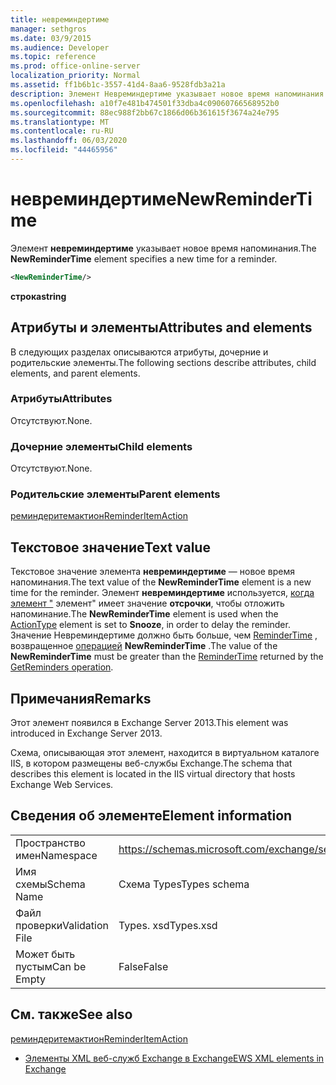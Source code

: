 ```yaml
---
title: невреминдертиме
manager: sethgros
ms.date: 03/9/2015
ms.audience: Developer
ms.topic: reference
ms.prod: office-online-server
localization_priority: Normal
ms.assetid: ff1b6b1c-3557-41d4-8aa6-9528fdb3a21a
description: Элемент Невреминдертиме указывает новое время напоминания.
ms.openlocfilehash: a10f7e481b474501f33dba4c09060766568952b0
ms.sourcegitcommit: 88ec988f2bb67c1866d06b361615f3674a24e795
ms.translationtype: MT
ms.contentlocale: ru-RU
ms.lasthandoff: 06/03/2020
ms.locfileid: "44465956"
---
```

# <a name="newremindertime"></a><span data-ttu-id="9a7f1-103">невреминдертиме</span><span class="sxs-lookup"><span data-stu-id="9a7f1-103">NewReminderTime</span></span>

<span data-ttu-id="9a7f1-104">Элемент **невреминдертиме** указывает новое время напоминания.</span><span class="sxs-lookup"><span data-stu-id="9a7f1-104">The **NewReminderTime** element specifies a new time for a reminder.</span></span> 
  
```XML
<NewReminderTime/>
```

 <span data-ttu-id="9a7f1-105">**строка**</span><span class="sxs-lookup"><span data-stu-id="9a7f1-105">**string**</span></span>
## <a name="attributes-and-elements"></a><span data-ttu-id="9a7f1-106">Атрибуты и элементы</span><span class="sxs-lookup"><span data-stu-id="9a7f1-106">Attributes and elements</span></span>

<span data-ttu-id="9a7f1-107">В следующих разделах описываются атрибуты, дочерние и родительские элементы.</span><span class="sxs-lookup"><span data-stu-id="9a7f1-107">The following sections describe attributes, child elements, and parent elements.</span></span>
  
### <a name="attributes"></a><span data-ttu-id="9a7f1-108">Атрибуты</span><span class="sxs-lookup"><span data-stu-id="9a7f1-108">Attributes</span></span>

<span data-ttu-id="9a7f1-109">Отсутствуют.</span><span class="sxs-lookup"><span data-stu-id="9a7f1-109">None.</span></span>
  
### <a name="child-elements"></a><span data-ttu-id="9a7f1-110">Дочерние элементы</span><span class="sxs-lookup"><span data-stu-id="9a7f1-110">Child elements</span></span>

<span data-ttu-id="9a7f1-111">Отсутствуют.</span><span class="sxs-lookup"><span data-stu-id="9a7f1-111">None.</span></span>
  
### <a name="parent-elements"></a><span data-ttu-id="9a7f1-112">Родительские элементы</span><span class="sxs-lookup"><span data-stu-id="9a7f1-112">Parent elements</span></span>

[<span data-ttu-id="9a7f1-113">реминдеритемактион</span><span class="sxs-lookup"><span data-stu-id="9a7f1-113">ReminderItemAction</span></span>](reminderitemaction.md)
  
## <a name="text-value"></a><span data-ttu-id="9a7f1-114">Текстовое значение</span><span class="sxs-lookup"><span data-stu-id="9a7f1-114">Text value</span></span>

<span data-ttu-id="9a7f1-115">Текстовое значение элемента **невреминдертиме** — новое время напоминания.</span><span class="sxs-lookup"><span data-stu-id="9a7f1-115">The text value of the **NewReminderTime** element is a new time for the reminder.</span></span> <span data-ttu-id="9a7f1-116">Элемент **невреминдертиме** используется, [когда элемент "](actiontype-reminderactiontype.md) элемент" имеет значение **отсрочки**, чтобы отложить напоминание.</span><span class="sxs-lookup"><span data-stu-id="9a7f1-116">The **NewReminderTime** element is used when the [ActionType](actiontype-reminderactiontype.md) element is set to **Snooze**, in order to delay the reminder.</span></span> <span data-ttu-id="9a7f1-117">Значение Невреминдертиме должно быть больше, чем [ReminderTime](remindertime.md) , возвращенное [операцией](getreminders-operation.md) **NewReminderTime** .</span><span class="sxs-lookup"><span data-stu-id="9a7f1-117">The value of the **NewReminderTime** must be greater than the [ReminderTime](remindertime.md) returned by the [GetReminders operation](getreminders-operation.md).</span></span>
  
## <a name="remarks"></a><span data-ttu-id="9a7f1-118">Примечания</span><span class="sxs-lookup"><span data-stu-id="9a7f1-118">Remarks</span></span>

<span data-ttu-id="9a7f1-119">Этот элемент появился в Exchange Server 2013.</span><span class="sxs-lookup"><span data-stu-id="9a7f1-119">This element was introduced in Exchange Server 2013.</span></span>
  
<span data-ttu-id="9a7f1-120">Схема, описывающая этот элемент, находится в виртуальном каталоге IIS, в котором размещены веб-службы Exchange.</span><span class="sxs-lookup"><span data-stu-id="9a7f1-120">The schema that describes this element is located in the IIS virtual directory that hosts Exchange Web Services.</span></span>
  
## <a name="element-information"></a><span data-ttu-id="9a7f1-121">Сведения об элементе</span><span class="sxs-lookup"><span data-stu-id="9a7f1-121">Element information</span></span>

|||
|:-----|:-----|
|<span data-ttu-id="9a7f1-122">Пространство имен</span><span class="sxs-lookup"><span data-stu-id="9a7f1-122">Namespace</span></span>  <br/> |https://schemas.microsoft.com/exchange/services/2006/types  <br/> |
|<span data-ttu-id="9a7f1-123">Имя схемы</span><span class="sxs-lookup"><span data-stu-id="9a7f1-123">Schema Name</span></span>  <br/> |<span data-ttu-id="9a7f1-124">Схема Types</span><span class="sxs-lookup"><span data-stu-id="9a7f1-124">Types schema</span></span>  <br/> |
|<span data-ttu-id="9a7f1-125">Файл проверки</span><span class="sxs-lookup"><span data-stu-id="9a7f1-125">Validation File</span></span>  <br/> |<span data-ttu-id="9a7f1-126">Types. xsd</span><span class="sxs-lookup"><span data-stu-id="9a7f1-126">Types.xsd</span></span>  <br/> |
|<span data-ttu-id="9a7f1-127">Может быть пустым</span><span class="sxs-lookup"><span data-stu-id="9a7f1-127">Can be Empty</span></span>  <br/> |<span data-ttu-id="9a7f1-128">False</span><span class="sxs-lookup"><span data-stu-id="9a7f1-128">False</span></span>  <br/> |
   
## <a name="see-also"></a><span data-ttu-id="9a7f1-129">См. также</span><span class="sxs-lookup"><span data-stu-id="9a7f1-129">See also</span></span>



[<span data-ttu-id="9a7f1-130">реминдеритемактион</span><span class="sxs-lookup"><span data-stu-id="9a7f1-130">ReminderItemAction</span></span>](reminderitemaction.md)


- [<span data-ttu-id="9a7f1-131">Элементы XML веб-служб Exchange в Exchange</span><span class="sxs-lookup"><span data-stu-id="9a7f1-131">EWS XML elements in Exchange</span></span>](ews-xml-elements-in-exchange.md)

